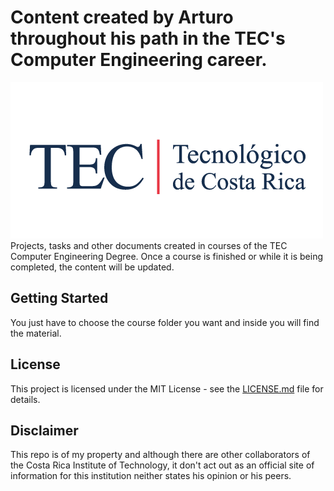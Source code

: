 Content created by Arturo throughout his path in the TEC's Computer Engineering career.
=====================
![Tec_Logo](tec.png)  
Projects, tasks and other documents created in courses of the TEC Computer Engineering Degree. Once a course is finished or while it is being completed, the content will be updated.

## Getting Started
You just have to choose the course folder you want and inside you will find the material.

## License
This project is licensed under the MIT License - see the [LICENSE.md](LICENSE.md) file for details.

## Disclaimer
This repo is of my property and although there are other collaborators of the Costa Rica Institute of Technology, it don't act out as an official site of information for this institution neither states his opinion or his peers.
